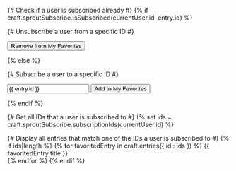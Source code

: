{# Check if a user is subscribed already #}
{% if craft.sproutSubscribe.isSubscribed(currentUser.id, entry.id) %}
  
  {# Unsubscribe a user from a specific ID #}
  <form method="post" accept-charset="utf-8">
  	<input type="hidden" name="action" value="sproutSubscribe/lists/unsubscribe">
  	<input type="hidden" name="elementId" value="{{ entry.id }}">
    <input type="submit" value="Remove from My Favorites">
  </form>

{% else %}
  
  {# Subscribe a user to a specific ID #}
  <form method="post" accept-charset="utf-8">
  	<input type="hidden" name="action" value="sproutSubscribe/lists/subscribe">
  	<input type="text" name="elementId" value="{{ entry.id }}">
    <input type="submit" value="Add to My Favorites">
  </form>

{% endif %}


{# Get all IDs that a user is subscribed to #}
{% set ids = craft.sproutSubscribe.subscriptionIds(currentUser.id) %}

{# Display all entries that match one of the IDs a user is subscribed to #}
{% if ids|length %}
  {% for favoritedEntry in craft.entries({ id : ids }) %}
    {{ favoritedEntry.title }}<br/>
  {% endfor %}
{% endif %}